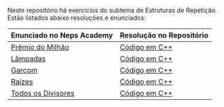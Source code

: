 Neste repositório há exercícios do subtema de Estruturas de Repetição. Estão listados abaixo resoluções e enunciados:

| **Enunciado no Neps Academy** | **Resolução no Repositório** |
|-------------------------------|------------------------------|
|[Prêmio do Milhão](https://neps.academy/br/exercise/48)|[Código em C++](https://github.com/AndreotiK/NepsAcademy/blob/main/Programação%20Básica/Estruturas%20de%20Repetição/Códigos/Prêmio%20do%20Milhão.cpp)|
|[Lâmpadas](https://neps.academy/br/exercise/52)|[Código em C++](https://github.com/AndreotiK/NepsAcademy/blob/main/Programação%20Básica/Estruturas%20de%20Repetição/Códigos/Lâmpadas.cpp)|
|[Garçom](https://neps.academy/br/exercise/324)|[Código em C++](https://github.com/AndreotiK/NepsAcademy/blob/main/Programação%20Básica/Estruturas%20de%20Repetição/Códigos/Garçom.cpp)|
|[Raízes](https://neps.academy/br/exercise/1256)|[Código em C++](https://github.com/AndreotiK/NepsAcademy/blob/main/Programação%20Básica/Estruturas%20de%20Repetição/Códigos/Raízes.cpp)|
|[Todos os Divisores](https://neps.academy/br/exercise/216)|[Código em C++](https://github.com/AndreotiK/NepsAcademy/blob/main/Programação%20Básica/Estruturas%20de%20Repetição/Códigos/Todos%20os%20Divisores.cpp)|
